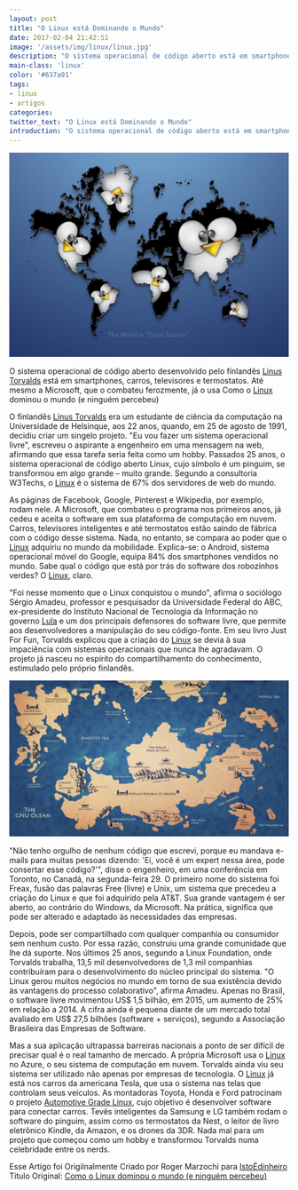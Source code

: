 ```yaml
---
layout: post
title: "O Linux está Dominando o Mundo"
date: 2017-02-04 21:42:51
image: '/assets/img/linux/linux.jpg'
description: "O sistema operacional de código aberto está em smartphones, carros, televisores e termostatos."
main-class: 'linux'
color: '#637a91'
tags:
- linux
- artigos
categories:
twitter_text: "O Linux está Dominando o Mundo"
introduction: "O sistema operacional de código aberto está em smartphones, carros, televisores e termostatos."
---
```


![Linux](/assets/img/linux/linux.jpg)

O sistema operacional de código aberto desenvolvido pelo finlandês [Linus Torvalds](http://terminalroot.com.br/tags/#linus-torvalds) está em smartphones, carros, televisores e termostatos. Até mesmo a Microsoft, que o combateu ferozmente, já o usa
Como o [Linux](http://terminalroot.com.br/tags/#linux) dominou o mundo (e ninguém percebeu)

O finlandês [Linus Torvalds](http://terminalroot.com.br/tags/#linus-torvalds) era um estudante de ciência da computação na Universidade de Helsinque, aos 22 anos, quando, em 25 de agosto de 1991, decidiu criar um singelo projeto. "Eu vou fazer um sistema operacional livre", escreveu o aspirante a engenheiro em uma mensagem na web, afirmando que essa tarefa seria feita como um hobby. Passados 25 anos, o sistema operacional de código aberto Linux, cujo símbolo é um pinguim, se transformou em algo grande – muito grande. Segundo a consultoria W3Techs, o [Linux](http://terminalroot.com.br/tags/#linux) é o sistema de 67% dos servidores de web do mundo.

As páginas de Facebook, Google, Pinterest e Wikipedia, por exemplo, rodam nele. A Microsoft, que combateu o programa nos primeiros anos, já cedeu e aceita o software em sua plataforma de computação em nuvem. Carros, televisores inteligentes e até termostatos estão saindo de fábrica com o código desse sistema. Nada, no entanto, se compara ao poder que o [Linux](http://terminalroot.com.br/tags/#linux) adquiriu no mundo da mobilidade. Explica-se: o Android, sistema operacional móvel do Google, equipa 84% dos smartphones vendidos no mundo. Sabe qual o código que está por trás do software dos robozinhos verdes? O [Linux](http://terminalroot.com.br/tags/#linux), claro.

"Foi nesse momento que o Linux conquistou o mundo", afirma o sociólogo Sérgio Amadeu, professor e pesquisador da Universidade Federal do ABC, ex-presidente do Instituto Nacional de Tecnologia da Informação no governo [Lula](http://terminalroot.com.br/2014/10/carta-de-stallman-para-dilma-e-os.html) e um dos principais defensores do software livre, que permite aos desenvolvedores a manipulação do seu código-fonte. Em seu livro Just For Fun, Torvalds explicou que a criação do [Linux](http://terminalroot.com.br/tags/#linux) se devia à sua impaciência com sistemas operacionais que nunca lhe agradavam. O projeto já nasceu no espírito do compartilhamento do conhecimento, estimulado pelo próprio finlandês.

![Linux](/assets/img/linux/linux2.jpg)

"Não tenho orgulho de nenhum código que escrevi, porque eu mandava e-mails para muitas pessoas dizendo: 'Ei, você é um expert nessa área, pode consertar esse código?'", disse o engenheiro, em uma conferência em Toronto, no Canadá, na segunda-feira 29. O primeiro nome do sistema foi Freax, fusão das palavras Free (livre) e Unix, um sistema que precedeu a criação do Linux e que foi adquirido pela AT&T. Sua grande vantagem é ser aberto, ao contrário do Windows, da Microsoft. Na prática, significa que pode ser alterado e adaptado às necessidades das empresas.

Depois, pode ser compartilhado com qualquer companhia ou consumidor sem nenhum custo. Por essa razão, construiu uma grande comunidade que lhe dá suporte. Nos últimos 25 anos, segundo a Linux Foundation, onde Torvalds trabalha, 13,5 mil desenvolvedores de 1,3 mil companhias contribuíram para o desenvolvimento do núcleo principal do sistema. "O Linux gerou muitos negócios no mundo em torno de sua existência devido às vantagens do processo colaborativo", afirma Amadeu. Apenas no Brasil, o software livre movimentou US$ 1,5 bilhão, em 2015, um aumento de 25% em relação a 2014. A cifra ainda é pequena diante de um mercado total avaliado em US$ 27,5 bilhões (software + serviços), segundo a Associação Brasileira das Empresas de Software.

Mas a sua aplicação ultrapassa barreiras nacionais a ponto de ser difícil de precisar qual é o real tamanho de mercado. A própria Microsoft usa o [Linux](http://terminalroot.com.br/tags/#linux) no Azure, o seu sistema de computação em nuvem. Torvalds ainda viu seu sistema ser utilizado não apenas por empresas de tecnologia. O [Linux](http://terminalroot.com.br/tags/#linux) já está nos carros da americana Tesla, que usa o sistema nas telas que controlam seus veículos. As montadoras Toyota, Honda e Ford patrocinam o projeto [Automotive Grade Linux](http://terminalroot.com.br/2016/05/linux-para-carros-devera-atender-toda.html), cujo objetivo é desenvolver software para conectar carros. Tevês inteligentes da Samsung e LG também rodam o software do pinguim, assim como os termostatos da Nest, o leitor de livro eletrônico Kindle, da Amazon, e os drones da 3DR. Nada mal para um projeto que começou como um hobby e transformou Torvalds numa celebridade entre os nerds.

Esse Artigo foi Origilnalmente Criado por Roger Marzochi para [IstoÉdinheiro](http://www.istoedinheiro.com.br/noticias/mercado-digital/20160902/como-linux-dominou-mundo-ninguem-percebeu/409564)
Título Original: [Como o Linux dominou o mundo (e ninguém percebeu)](http://www.istoedinheiro.com.br/noticias/mercado-digital/20160902/como-linux-dominou-mundo-ninguem-percebeu/409564)
